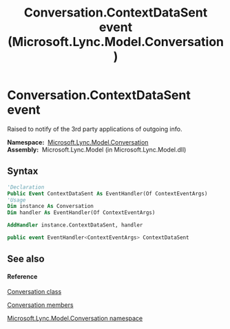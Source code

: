 ﻿---
title: Conversation.ContextDataSent event (Microsoft.Lync.Model.Conversation)
TOCTitle: ContextDataSent event
ms:assetid: E:Microsoft.Lync.Model.Conversation.Conversation.ContextDataSent_DI_3_UC_OCS14MrefLyncWPF
ms:mtpsurl: https://msdn.microsoft.com/en-us/library/microsoft.lync.model.conversation.conversation.contextdatasent_di_3_uc_ocs14mreflyncwpf(v=office.15)
ms:contentKeyID: 48600576
ms.date: 07/28/2014
mtps_version: v=office.15
f1_keywords:
- Microsoft.Lync.Model.Conversation.Conversation.ContextDataSent
dev_langs:
- CSharp
- JScript
- VB
- other
---

# Conversation.ContextDataSent event

Raised to notify of the 3rd party applications of outgoing info.

**Namespace:**  [Microsoft.Lync.Model.Conversation](microsoft-lync-model-conversation-namespace_2.md)  
**Assembly:**  Microsoft.Lync.Model (in Microsoft.Lync.Model.dll)

## Syntax

``` vb
'Declaration
Public Event ContextDataSent As EventHandler(Of ContextEventArgs)
'Usage
Dim instance As Conversation
Dim handler As EventHandler(Of ContextEventArgs)

AddHandler instance.ContextDataSent, handler
```

``` csharp
public event EventHandler<ContextEventArgs> ContextDataSent
```

## See also

#### Reference

[Conversation class](conversation-class-microsoft-lync-model-conversation_2.md)

[Conversation members](conversation-members-microsoft-lync-model-conversation_2.md)

[Microsoft.Lync.Model.Conversation namespace](microsoft-lync-model-conversation-namespace_2.md)

